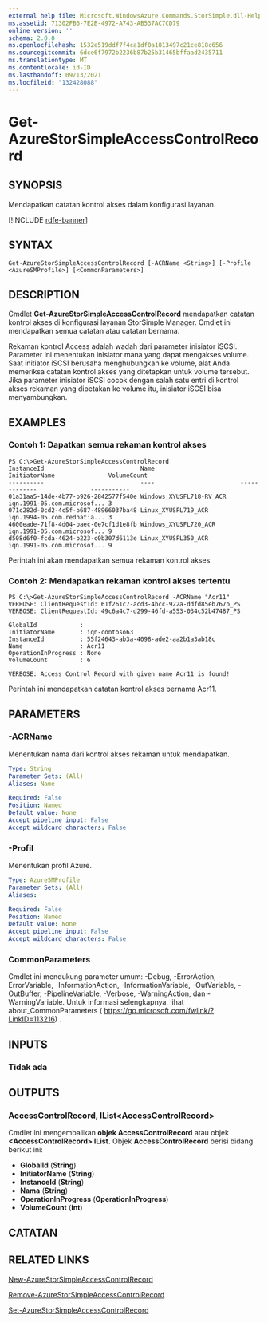 ```yaml
---
external help file: Microsoft.WindowsAzure.Commands.StorSimple.dll-Help.xml
ms.assetid: 71302FB6-7E2B-4972-A743-AB537AC7CD79
online version: ''
schema: 2.0.0
ms.openlocfilehash: 1532e519ddf7f4ca1df0a1813497c21ce818c656
ms.sourcegitcommit: 6dce6f7972b2236b87b25b31465bffaad2435711
ms.translationtype: MT
ms.contentlocale: id-ID
ms.lasthandoff: 09/13/2021
ms.locfileid: "132428088"
---
```

# Get-AzureStorSimpleAccessControlRecord

## SYNOPSIS
Mendapatkan catatan kontrol akses dalam konfigurasi layanan.

[!INCLUDE [rdfe-banner](../../includes/rdfe-banner.md)]

## SYNTAX

```
Get-AzureStorSimpleAccessControlRecord [-ACRName <String>] [-Profile <AzureSMProfile>] [<CommonParameters>]
```

## DESCRIPTION
Cmdlet **Get-AzureStorSimpleAccessControlRecord** mendapatkan catatan kontrol akses di konfigurasi layanan StorSimple Manager.
Cmdlet ini mendapatkan semua catatan atau catatan bernama.

Rekaman kontrol Access adalah wadah dari parameter inisiator iSCSI.
Parameter ini menentukan inisiator mana yang dapat mengakses volume.
Saat initiator iSCSI berusaha menghubungkan ke volume, alat Anda memeriksa catatan kontrol akses yang ditetapkan untuk volume tersebut.
Jika parameter inisiator iSCSI cocok dengan salah satu entri di kontrol akses rekaman yang dipetakan ke volume itu, inisiator iSCSI bisa menyambungkan.

## EXAMPLES

### Contoh 1: Dapatkan semua rekaman kontrol akses
```
PS C:\>Get-AzureStorSimpleAccessControlRecord
InstanceId                           Name                        InitiatorName               VolumeCount
----------                           ----                        -------------               -----------
01a31aa5-14de-4b77-b926-2842577f540e Windows_XYUSFL718-RV_ACR    iqn.1991-05.com.microsof... 3
071c282d-0cd2-4c5f-b687-48966037ba48 Linux_XYUSFL719_ACR         iqn.1994-05.com.redhat:a... 3
4600eade-71f8-4d04-baec-0e7cf1d1e8fb Windows_XYUSFL720_ACR       iqn.1991-05.com.microsof... 9
d508d6f0-fcda-4624-b223-c0b307d6113e Linux_XYUSFL350_ACR         iqn.1991-05.com.microsof... 9
```

Perintah ini akan mendapatkan semua rekaman kontrol akses.

### Contoh 2: Mendapatkan rekaman kontrol akses tertentu
```
PS C:\>Get-AzureStorSimpleAccessControlRecord -ACRName "Acr11"
VERBOSE: ClientRequestId: 61f261c7-acd3-4bcc-922a-ddfd85eb767b_PS
VERBOSE: ClientRequestId: 49c6a4c7-d299-46fd-a553-034c52b47487_PS

GlobalId            : 
InitiatorName       : iqn-contoso63
InstanceId          : 55f24643-ab3a-4098-ade2-aa2b1a3ab18c
Name                : Acr11
OperationInProgress : None
VolumeCount         : 6

VERBOSE: Access Control Record with given name Acr11 is found!
```

Perintah ini mendapatkan catatan kontrol akses bernama Acr11.

## PARAMETERS

### -ACRName
Menentukan nama dari kontrol akses rekaman untuk mendapatkan.

```yaml
Type: String
Parameter Sets: (All)
Aliases: Name

Required: False
Position: Named
Default value: None
Accept pipeline input: False
Accept wildcard characters: False
```

### -Profil
Menentukan profil Azure.

```yaml
Type: AzureSMProfile
Parameter Sets: (All)
Aliases: 

Required: False
Position: Named
Default value: None
Accept pipeline input: False
Accept wildcard characters: False
```

### CommonParameters
Cmdlet ini mendukung parameter umum: -Debug, -ErrorAction, -ErrorVariable, -InformationAction, -InformationVariable, -OutVariable, -OutBuffer, -PipelineVariable, -Verbose, -WarningAction, dan -WarningVariable. Untuk informasi selengkapnya, lihat about_CommonParameters ( https://go.microsoft.com/fwlink/?LinkID=113216) .

## INPUTS

### Tidak ada

## OUTPUTS

### AccessControlRecord, IList\<AccessControlRecord\>
Cmdlet ini mengembalikan **objek AccessControlRecord** atau objek **\<AccessControlRecord\> IList.**
Objek **AccessControlRecord** berisi bidang berikut ini: 

- **GlobalId** (**String**) 
- **InitiatorName** (**String**) 
- **InstanceId** (**String**) 
- **Nama** (**String**) 
- **OperationInProgress** (**OperationInProgress**) 
- **VolumeCount** (**int**)

## CATATAN

## RELATED LINKS

[New-AzureStorSimpleAccessControlRecord](./New-AzureStorSimpleAccessControlRecord.md)

[Remove-AzureStorSimpleAccessControlRecord](./Remove-AzureStorSimpleAccessControlRecord.md)

[Set-AzureStorSimpleAccessControlRecord](./Set-AzureStorSimpleAccessControlRecord.md)



